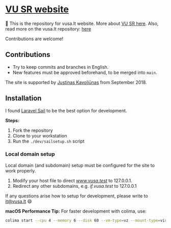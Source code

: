 # [VU SR website](https://vusa.lt)

👋 This is the repository for vusa.lt website. More about [VU SR here](https://vusa.lt/en/about). Also, read more on the vusa.lt repository: [here](https://github.com/vu-sa/vusa.lt/discussions/21)

Contributions are welcome!

## Contributions 

* Try to keep commits and branches in English.
* New features must be approved beforehand, to be merged into `main`.

The site is supported by [Justinas Kavoliūnas](https://github.com/justinaskav) from September 2018.

## Installation

I found [Laravel Sail](https://laravel.com/docs/11.x/sail) to be the best option for development.

**Steps:**

1. Fork the repository
2. Clone to your workstation
3. Run the `./dev/sailsetup.sh` script

### Local domain setup 

Local domain (and subdomain) setup must be configured for the site to work properly.

1. Modify your host file to direct *www.vusa.test* to 127.0.0.1.
2. Redirect any other subdomains, e.g. *if.vusa.test* to 127.0.0.1

If any questions arise how to setup for development, please write to <it@vusa.lt> :smile:

**macOS Performance Tip:** For faster development with colima, use:

```bash
colima start --cpu 4 --memory 6 --disk 60 --vm-type=vz --mount-type=virtiofs
```
